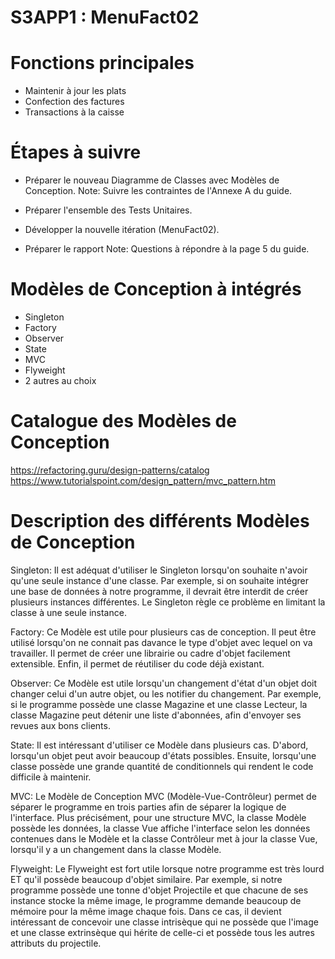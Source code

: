 # S3APP1 : MenuFact02

# Fonctions principales
- Maintenir à jour les plats
- Confection des factures
- Transactions à la caisse


# Étapes à suivre
- Préparer le nouveau Diagramme de Classes avec Modèles de Conception.
Note: Suivre les contraintes de l'Annexe A du guide.

- Préparer l'ensemble des Tests Unitaires.

- Développer la nouvelle itération (MenuFact02).

- Préparer le rapport
Note: Questions à répondre à la page 5 du guide.


# Modèles de Conception à intégrés
- Singleton
- Factory
- Observer
- State
- MVC
- Flyweight
- 2 autres au choix

# Catalogue des Modèles de Conception
https://refactoring.guru/design-patterns/catalog
https://www.tutorialspoint.com/design_pattern/mvc_pattern.htm

# Description des différents Modèles de Conception
Singleton:
Il est adéquat d'utiliser le Singleton lorsqu'on souhaite n'avoir
qu'une seule instance d'une classe. Par exemple, si on souhaite
intégrer une base de données à notre programme, il devrait être
interdit de créer plusieurs instances différentes. Le Singleton
règle ce problème en limitant la classe à une seule instance.

Factory:
Ce Modèle est utile pour plusieurs cas de conception. Il peut être
utilisé lorsqu'on ne connait pas davance le type d'objet avec
lequel on va travailler. Il permet de créer une librairie ou cadre
d'objet facilement extensible. Enfin, il permet de réutiliser du
code déjà existant.

Observer:
Ce Modèle est utile lorsqu'un changement d'état d'un objet doit
changer celui d'un autre objet, ou les notifier du changement.
Par exemple, si le programme possède une classe Magazine et une
classe Lecteur, la classe Magazine peut détenir une liste
d'abonnées, afin d'envoyer ses revues aux bons clients.

State:
Il est intéressant d'utiliser ce Modèle dans plusieurs cas.
D'abord, lorsqu'un objet peut avoir beaucoup d'états possibles.
Ensuite, lorsqu'une classe possède une grande quantité de
conditionnels qui rendent le code difficile à maintenir.

MVC:
Le Modèle de Conception MVC (Modèle-Vue-Contrôleur) permet de
séparer le programme en trois parties afin de séparer la logique
de l'interface. Plus précisément, pour une structure MVC, la
classe Modèle possède les données, la classe Vue affiche
l'interface selon les données contenues dans le Modèle et la
classe Contrôleur met à jour la classe Vue, lorsqu'il y a un
changement dans la classe Modèle.

Flyweight:
Le Flyweight est fort utile lorsque notre programme est très
lourd ET qu'il possède beaucoup d'objet similaire. Par exemple,
si notre programme possède une tonne d'objet Projectile et que
chacune de ses instance stocke la même image, le programme
demande beaucoup de mémoire pour la même image chaque fois.
Dans ce cas, il devient intéressant de concevoir une classe
intrisèque qui ne possède que l'image et une classe extrinsèque
qui hérite de celle-ci et possède tous les autres attributs du
projectile.
